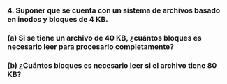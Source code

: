 ### 4. Suponer que se cuenta con un sistema de archivos basado en inodos y bloques de $4$ KB.

### (a) Si se tiene un archivo de $40$ KB, ¿cuántos bloques es necesario leer para procesarlo completamente?

### (b) ¿Cuántos bloques es necesario leer si el archivo tiene $80$ KB?
